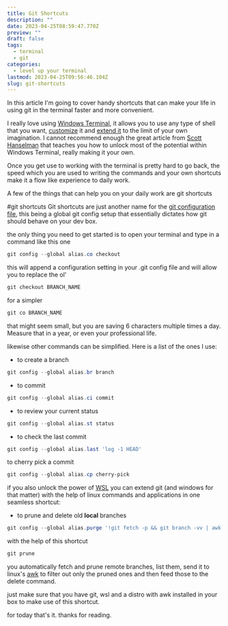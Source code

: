 ```yaml
---
title: Git Shortcuts
description: ""
date: 2023-04-25T08:59:47.770Z
preview: ""
draft: false
tags:
  - terminal
  - git
categories:
  - level up your terminal
lastmod: 2023-04-25T09:56:46.104Z
slug: git-shortcuts
---
```

In this article I'm going to cover handy shortcuts that can make your life in using git in the terminal faster and more convenient.

I really love using [Windows Terminal](https://github.com/microsoft/terminal), it allows you to use any type of shell that you want, [customize](https://ohmyposh.dev/) it and [extend it](https://github.com/PowerShell/PSReadLine) to the limit of your own imagination. I cannot recommend enough the great article from [Scott Hanselman](https://www.hanselman.com/blog/my-ultimate-powershell-prompt-with-oh-my-posh-and-the-windows-terminal) that teaches you how to unlock most of the potential within Windows Terminal, really making it your own.

Once you get use to working with the terminal is pretty hard to go back, the speed which you are used to writing the commands and your own shortcuts make it a flow like experience to daily work.

A few of the things that can help you on your daily work are git shortcuts

#git shortcuts
Git shortcuts are just another name for the [git configuration file](https://git-scm.com/docs/git-config), this being a global git config setup that essentially dictates how git should behave on your dev box.

the only thing you need to get started is to open your terminal and type in a command like this one 
```powershell
git config --global alias.co checkout
```

this will append a configuration setting in your .git config file and will allow you to replace the ol' 

```powershell
git checkout BRANCH_NAME
```

for a simpler 

```powershell
git co BRANCH_NAME
```

that might seem small, but you are saving 6 characters multiple times a day. Measure that in a year, or even your professional life.

likewise other commands can be simplified. Here is a list of the ones I use:

- to create a branch
```powershell
git config --global alias.br branch
```
- to commit
```powershell
git config --global alias.ci commit
```
- to review your current status 
```powershell
git config --global alias.st status
```
- to check the last commit
```powershell
git config --global alias.last 'log -1 HEAD'
```
to cherry pick a commit
```powershell
git config --global alias.cp cherry-pick
```
  
if you also unlock the power of [WSL](https://learn.microsoft.com/en-us/windows/wsl/) you can extend git (and windows for that matter) with the help of linux commands and applications in one seamless shortcut:
- to prune and delete old **local** branches
```powershell
git config --global alias.purge '!git fetch -p && git branch -vv | awk "/: gone]/{print \$1}" | xargs git branch -d'
```
with the help of this shortcut
```powershell
git prune
```
you automatically fetch and prune remote branches, list them, send it to linux's [awk](https://www.gnu.org/software/gawk/manual/gawk.html) to filter out only the pruned ones and then feed those to the delete command.

just make sure that you have git, wsl and a distro with awk installed in your box to make use of this shortcut.

for today that's it. thanks for reading.